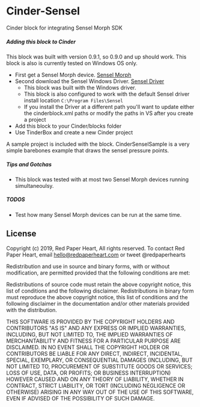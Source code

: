 Cinder-Sensel
===================
Cinder block for integrating Sensel Morph SDK

##### Adding this block to Cinder
This block was built with version 0.9.1, so 0.9.0 and up should work. This block is also is currently tested on Windows OS only. 

* First get a Sensel Morph device. [Sensel Morph]( https://sensel.com/pages/the-sensel-morph )
* Second download the Sensel Windows Driver. [Sensel Driver](https://sensel.com/pages/support/#downloads)
  - This block was built with the Windows driver.
  - This block is also configured to work with the default Sensel driver install location ```C:\Program Files\Sensel```
  - If you install the Driver at a different path you'll want to update either the cinderblock.xml paths or modify the paths in VS after you create a project 
* Add this block to your Cinder/blocks folder
* Use TinderBox and create a new Cinder project

A sample project is included with the block. CinderSenselSample is a very simple barebones example that draws the sensel pressure points.

##### Tips and Gotchas
- This block was tested with at most two Sensel Morph devices running simultaneoulsy. 

##### TODOS
- Test how many Sensel Morph devices can be run at the same time.

License
-------
Copyright (c) 2019, Red Paper Heart, All rights reserved. To contact Red Paper Heart, email hello@redpaperheart.com or tweet @redpaperhearts

Redistribution and use in source and binary forms, with or without modification, are permitted provided that the following conditions are met:
 
Redistributions of source code must retain the above copyright notice, this list of conditions and the following disclaimer. Redistributions in binary form must reproduce the above copyright notice, this list of conditions and the following disclaimer in the documentation and/or other materials provided with the distribution.
 
THIS SOFTWARE IS PROVIDED BY THE COPYRIGHT HOLDERS AND CONTRIBUTORS "AS IS" AND ANY EXPRESS OR IMPLIED WARRANTIES, INCLUDING, BUT NOT LIMITED TO, THE IMPLIED WARRANTIES OF MERCHANTABILITY AND FITNESS FOR A PARTICULAR PURPOSE ARE DISCLAIMED. IN NO EVENT SHALL THE COPYRIGHT HOLDER OR CONTRIBUTORS BE LIABLE FOR ANY DIRECT, INDIRECT, INCIDENTAL, SPECIAL, EXEMPLARY, OR CONSEQUENTIAL DAMAGES (INCLUDING, BUT NOT LIMITED TO, PROCUREMENT OF SUBSTITUTE GOODS OR SERVICES; LOSS OF USE, DATA, OR PROFITS; OR BUSINESS INTERRUPTION) HOWEVER CAUSED AND ON ANY THEORY OF LIABILITY, WHETHER IN CONTRACT, STRICT LIABILITY, OR TORT (INCLUDING NEGLIGENCE OR OTHERWISE) ARISING IN ANY WAY OUT OF THE USE OF THIS SOFTWARE, EVEN IF ADVISED OF THE POSSIBILITY OF SUCH DAMAGE.
